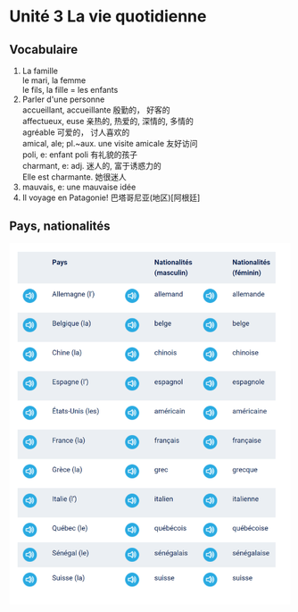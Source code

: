 # Unité 3 La vie quotidienne
## Vocabulaire
1. La famille  
le mari, la femme  
le fils, la fille = les enfants  
2. Parler d'une personne  
accueillant, accueillante 殷勤的， 好客的  
affectueux, euse 亲热的, 热爱的, 深情的, 多情的  
agréable 可爱的， 讨人喜欢的  
amical, ale; pl.~aux. une visite amicale 友好访问  
poli, e: enfant poli 有礼貌的孩子  
charmant, e: adj. 迷人的, 富于诱惑力的  
Elle est charmante. 她很迷人  
3. mauvais, e: une mauvaise idée 
4. Il voyage en Patagonie! 巴塔哥尼亚(地区)[阿根廷]  

## Pays, nationalités
![Alt text](image.png)  
